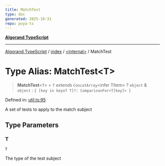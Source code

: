 ```yaml
---
title: MatchTest
type: doc
generated: 2025-10-31
repo: puya-ts
---
```

[**Algorand TypeScript**](../../../README.md)

***

[Algorand TypeScript](../../../modules.md) / [index](../../README.md) / [\<internal\>](../README.md) / MatchTest

# Type Alias: MatchTest\<T\>

> **MatchTest**\<`T`\> = `T` *extends* `ConcatArray`\<infer TItem\> ? `object` & `object` : `{ [key in keyof T]?: ComparisonFor<T[key]> }`

Defined in: [util.ts:95](https://github.com/algorandfoundation/puya-ts/blob/main/packages/algo-ts/src/util.ts#L95)

A set of tests to apply to the match subject

## Type Parameters

### T

`T`

The type of the test subject
